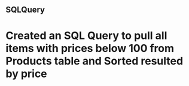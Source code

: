 ## SQLQuery
# Created an SQL Query to pull all items with prices below 100 from Products table and Sorted resulted by price
